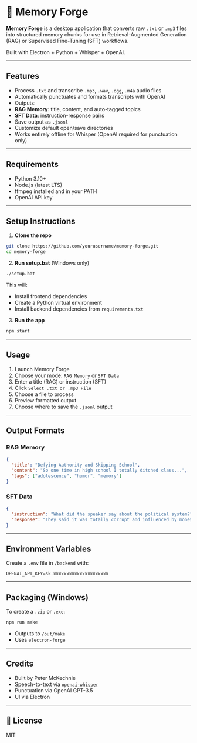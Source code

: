 # 🧠 Memory Forge

**Memory Forge** is a desktop application that converts raw `.txt` or `.mp3` files into structured memory chunks for use in Retrieval-Augmented Generation (RAG) or Supervised Fine-Tuning (SFT) workflows.

Built with Electron + Python + Whisper + OpenAI.

---

##  Features

-  Process `.txt` and transcribe `.mp3`, `.wav`, `.ogg`, `.m4a` audio files
-  Automatically punctuates and formats transcripts with OpenAI
-  Outputs:
  - **RAG Memory**: title, content, and auto-tagged topics
  - **SFT Data**: instruction-response pairs
-  Save output as `.jsonl`
-  Customize default open/save directories
-  Works entirely offline for Whisper (OpenAI required for punctuation only)

---

##  Requirements

- Python 3.10+
- Node.js (latest LTS)
- ffmpeg installed and in your PATH
- OpenAI API key

---

##  Setup Instructions

1. **Clone the repo**

```bash
git clone https://github.com/yourusername/memory-forge.git
cd memory-forge
```

2. **Run setup.bat** (Windows only)

```bash
./setup.bat
```

This will:
- Install frontend dependencies
- Create a Python virtual environment
- Install backend dependencies from `requirements.txt`

3. **Run the app**

```bash
npm start
```

---

##  Usage

1. Launch Memory Forge
2. Choose your mode: `RAG Memory` or `SFT Data`
3. Enter a title (RAG) or instruction (SFT)
4. Click `Select .txt or .mp3 File`
5. Choose a file to process
6. Preview formatted output
7. Choose where to save the `.jsonl` output

---

##  Output Formats

### RAG Memory
```json
{
  "title": "Defying Authority and Skipping School",
  "content": "So one time in high school I totally ditched class...",
  "tags": ["adolescence", "humor", "memory"]
}
```

### SFT Data
```json
{
  "instruction": "What did the speaker say about the political system?",
  "response": "They said it was totally corrupt and influenced by money..."
}
```

---

##  Environment Variables

Create a `.env` file in `/backend` with:
```
OPENAI_API_KEY=sk-xxxxxxxxxxxxxxxxxxxxx
```

---

##  Packaging (Windows)

To create a `.zip` or `.exe`:
```bash
npm run make
```
- Outputs to `/out/make`
- Uses `electron-forge`

---

##  Credits

- Built by Peter McKechnie
- Speech-to-text via [`openai-whisper`](https://github.com/openai/whisper)
- Punctuation via OpenAI GPT-3.5
- UI via Electron

---

## 🧪 License

MIT

